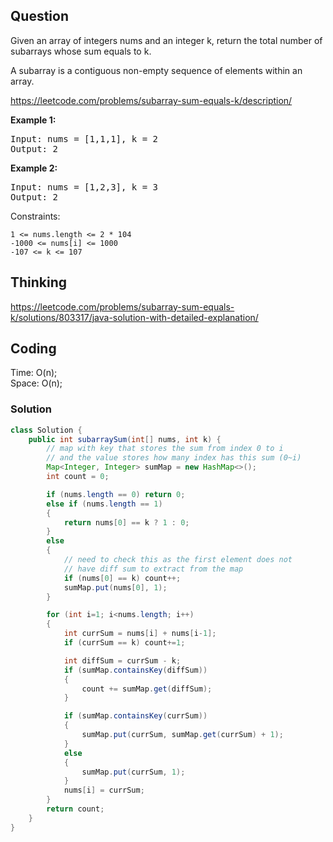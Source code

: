 ## Question
Given an array of integers nums and an integer k, return the total number of subarrays whose sum equals to k.

A subarray is a contiguous non-empty sequence of elements within an array.

https://leetcode.com/problems/subarray-sum-equals-k/description/

**Example 1:**
<pre>
Input: nums = [1,1,1], k = 2
Output: 2
</pre>

**Example 2:**
<pre>
Input: nums = [1,2,3], k = 3
Output: 2
</pre>

Constraints:

    1 <= nums.length <= 2 * 104
    -1000 <= nums[i] <= 1000
    -107 <= k <= 107


## Thinking
https://leetcode.com/problems/subarray-sum-equals-k/solutions/803317/java-solution-with-detailed-explanation/

## Coding
Time: O(n);  
Space: O(n);

### Solution
```java
class Solution {
    public int subarraySum(int[] nums, int k) {
        // map with key that stores the sum from index 0 to i 
        // and the value stores how many index has this sum (0~i)
        Map<Integer, Integer> sumMap = new HashMap<>();
        int count = 0;

        if (nums.length == 0) return 0;
        else if (nums.length == 1)
        {
            return nums[0] == k ? 1 : 0;
        }
        else
        {
            // need to check this as the first element does not 
            // have diff sum to extract from the map
            if (nums[0] == k) count++;
            sumMap.put(nums[0], 1);
        }

        for (int i=1; i<nums.length; i++)
        {
            int currSum = nums[i] + nums[i-1];
            if (currSum == k) count+=1;

            int diffSum = currSum - k;
            if (sumMap.containsKey(diffSum))
            {
                count += sumMap.get(diffSum);
            }

            if (sumMap.containsKey(currSum))
            {
                sumMap.put(currSum, sumMap.get(currSum) + 1);
            }
            else
            {
                sumMap.put(currSum, 1);
            }
            nums[i] = currSum;
        }
        return count;
    }
}
```